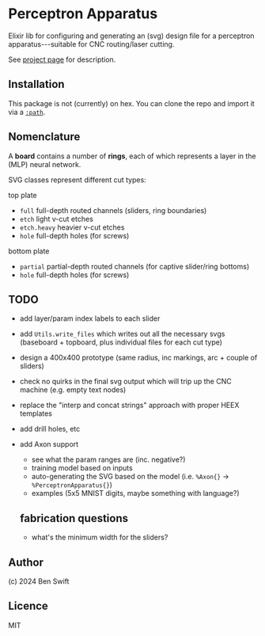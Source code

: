 # Perceptron Apparatus

Elixir lib for configuring and generating an (svg) design file for a perceptron
apparatus---suitable for CNC routing/laser cutting.

See
[project page](https://anu365.sharepoint.com/sites/CyberneticsHub/SitePages/CyberneticStudio-Human-Scale.aspx)
for description.

## Installation

This package is not (currently) on hex. You can clone the repo and import it via
a [`:path`](https://hexdocs.pm/mix/Mix.Tasks.Deps.html).

## Nomenclature

A **board** contains a number of **rings**, each of which represents a layer in
the (MLP) neural network.

SVG classes represent different cut types:

top plate

- `full` full-depth routed channels (sliders, ring boundaries)
- `etch` light v-cut etches
- `etch.heavy` heavier v-cut etches
- `hole` full-depth holes (for screws)

bottom plate

- `partial` partial-depth routed channels (for captive slider/ring bottoms)
- `hole` full-depth holes (for screws)

## TODO

- add layer/param index labels to each slider
- add `Utils.write_files` which writes out all the necessary svgs (baseboard + topboard, plus individual files for each cut type)
- design a 400x400 prototype (same radius, inc markings, arc + couple of sliders)
- check no quirks in the final svg output which will trip up the CNC machine (e.g. empty text nodes)
- replace the "interp and concat strings" approach with proper HEEX templates
- add drill holes, etc
- add Axon support
  - see what the param ranges are (inc. negative?)
  - training model based on inputs
  - auto-generating the SVG based on the model (i.e. `%Axon{}` -> `%PerceptronApparatus{}`)
  - examples (5x5 MNIST digits, maybe something with language?)

  ## fabrication questions

  - what's the minimum width for the sliders?

## Author

(c) 2024 Ben Swift

## Licence

MIT
